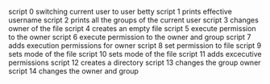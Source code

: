 script 0 switching current user to user betty
script 1 prints effective username
script 2 prints all the groups of the current user
script 3 changes owner of the file
script 4 creates an empty file
script 5 execute permission to the owner
script 6 execute permission to the owner and group
script 7 adds execution permissions for owner
script 8 set permission to file
script 9 sets mode of the file
script 10 sets mode of the file
script 11 adds excecutive permissions
script 12 creates a directory
script 13 changes the group owner
script 14 changes the owner and group
